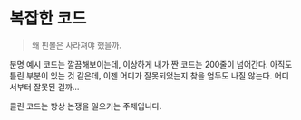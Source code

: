 # 복잡한 코드

> 왜 핀볼은 사라져야 했을까.

분명 예시 코드는 깔끔해보이는데, 이상하게 내가 짠 코드는 200줄이 넘어간다. 아직도 틀린 부분이 있는 것 같은데, 이젠 어디가 잘못되었는지 찾을 엄두도 나질 않는다. 어디서부터 잘못된 걸까...

클린 코드는 항상 논쟁을 일으키는 주제입니다.